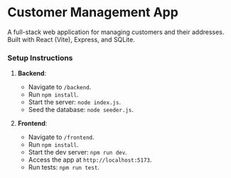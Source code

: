 # Customer Management App

A full-stack web application for managing customers and their addresses. Built with React (Vite), Express, and SQLite.

### Setup Instructions

1. **Backend**:

   - Navigate to `/backend`.
   - Run `npm install`.
   - Start the server: `node index.js`.
   - Seed the database: `node seeder.js`.

2. **Frontend**:
   - Navigate to `/frontend`.
   - Run `npm install`.
   - Start the dev server: `npm run dev`.
   - Access the app at `http://localhost:5173`.
   - Run tests: `npm run test`.
